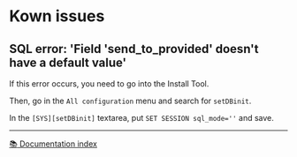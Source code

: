# Kown issues

## SQL error: 'Field 'send_to_provided' doesn't have a default value'

If this error occurs, you need to go into the Install Tool.

Then, go in the `All configuration` menu and search for `setDBinit`.

In the `[SYS][setDBinit]` textarea, put `SET SESSION sql_mode=''` and save.

---

[:books: Documentation index](README.md)
